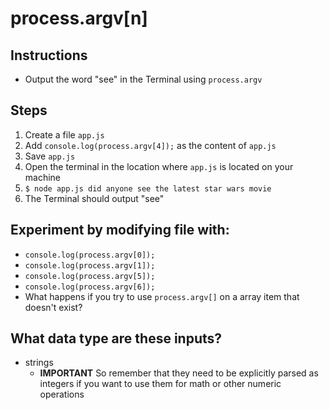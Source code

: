 # process.argv[n]

## Instructions
* Output the word "see" in the Terminal using `process.argv`

## Steps
1. Create a file `app.js`
2. Add `console.log(process.argv[4]);` as the content of `app.js`
3. Save `app.js`
4. Open the terminal in the location where `app.js` is located on your machine
5. `$ node app.js did anyone see the latest star wars movie`
6. The Terminal should output "see"

## Experiment by modifying file with:
* `console.log(process.argv[0]);`
* `console.log(process.argv[1]);`
* `console.log(process.argv[5]);`
* `console.log(process.argv[6]);`
* What happens if you try to use `process.argv[]` on a array item that doesn't exist?

## What data type are these inputs?
* strings
    - **IMPORTANT** So remember that they need to be explicitly parsed as integers if you want to use them for math or other numeric operations
